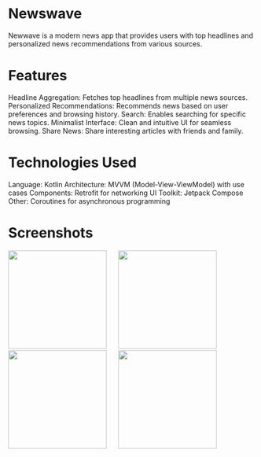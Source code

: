 # Newswave

Newwave is a modern news app that provides users with top headlines and personalized news recommendations from various sources.

# Features

Headline Aggregation: Fetches top headlines from multiple news sources.
Personalized Recommendations: Recommends news based on user preferences and browsing history.
Search: Enables searching for specific news topics.
Minimalist Interface: Clean and intuitive UI for seamless browsing.
Share News: Share interesting articles with friends and family.

# Technologies Used

Language: Kotlin
Architecture: MVVM (Model-View-ViewModel) with use cases
Components: Retrofit for networking
UI Toolkit: Jetpack Compose
Other: Coroutines for asynchronous programming

# Screenshots

<p align="start">
    <img src="https://github.com/user-attachments/assets/5a3df173-cc78-4a39-b1c5-5eb80d8df8ba" width="200">
    &nbsp;&nbsp;&nbsp;&nbsp;
    <img src="https://github.com/user-attachments/assets/87112eaa-6ecc-4076-b0d8-f821debda218" width="200">
    &nbsp;&nbsp;&nbsp;&nbsp;
    <img src="https://github.com/user-attachments/assets/bf3d706b-8ee6-438e-8dbb-4acbb2d4d784" width="200">
    &nbsp;&nbsp;&nbsp;&nbsp;
    <img src="https://github.com/user-attachments/assets/dfa472c1-06f0-47f5-824f-97957d914659" width="200">
</p>
